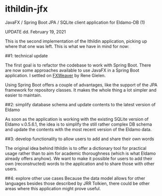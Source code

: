 # ithildin-jfx
JavaFX / Spring Boot JPA / SQLite client application for Eldamo-DB (1)

UPDATE dd. February 19, 2021

This is the second implementation of the Ithildin application, picking up where that one was left. This is what we have in mind for now:

##1: technical update

The first goal is to refactor the codebase to work with Spring Boot. There are now some approaches available to use JavaFX in a Spring Boot application. I settled on [FXWeaver](https://rgielen.net/posts/2019/introducing-fxweaver-dependency-injection-support-for-javafx-and-fxml/) by Rene Gielen.

Using Spring Boot offers a couple of advantages, like the support of the JPA framework for repository classes. It makes the whole thing a lot simpler and easier to maintain.

##2: simplify database schema and update contents to the latest version of Eldamo

As soon as the application is working with the existing SQLite version of Eldamo v.0.5.6.1, the idea is to simplify the still rather complex DB schema and update the contents with the most recent version of the Eldamo data.

##3: develop functionality to allow users to add and share their own words

The original idea behind Ithildin is to offer a dictionary tool for practical usage rather than to aim for academic thoroughness (which is what Eldamo already offers anyhow). We want to make it possible for users to add their own (reconstructed) words to the application and to share those with other users.

##4: explore other use cases
Because the data model allows for other languages besides those described by JRR Tolkien, there could be other areas where this application might prove useful.
